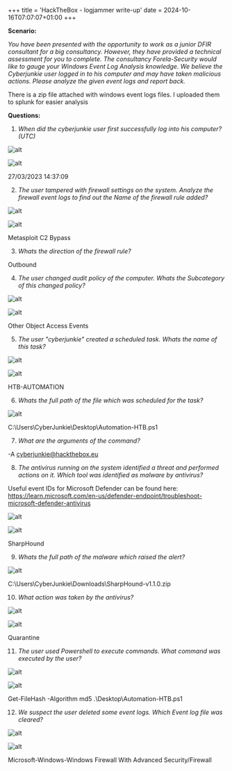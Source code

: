 +++
title = 'HackTheBox - logjammer write-up'
date = 2024-10-16T07:07:07+01:00
+++

**Scenario:**

*You have been presented with the opportunity to work as a junior DFIR consultant for a big consultancy. However, they have provided a technical assessment for you to complete. The consultancy Forela-Security would like to gauge your Windows Event Log Analysis knowledge. We believe the Cyberjunkie user logged in to his computer and may have taken malicious actions. Please analyze the given event logs and report back.*

There is a zip file attached with windows event logs files. I uploaded them to splunk for easier analysis

**Questions:**

1. *When did the cyberjunkie user first successfully log into his computer? (UTC)*

![alt](images/img1.png)

![alt](images/img2.png)

27/03/2023 14:37:09

2. *The user tampered with firewall settings on the system. Analyze the firewall event logs to find out the Name of the firewall rule added?*

![alt](images/img3.png)

![alt](images/img4.png)

Metasploit C2 Bypass

3. *Whats the direction of the firewall rule?*

Outbound

4. *The user changed audit policy of the computer. Whats the Subcategory of this changed policy?*

![alt](images/img5.png)

![alt](images/img6.png)

Other Object Access Events

5. *The user "cyberjunkie" created a scheduled task. Whats the name of this task?*

![alt](images/img7.png)

![alt](images/img8.png)

HTB-AUTOMATION

6. *Whats the full path of the file which was scheduled for the task?*

![alt](images/img9.png)

C:\Users\CyberJunkie\Desktop\Automation-HTB.ps1

7. *What are the arguments of the command?*

-A cyberjunkie@hackthebox.eu

8. *The antivirus running on the system identified a threat and performed actions on it. Which tool was identified as malware by antivirus?*

Useful event IDs for Microsoft Defender can be found here: https://learn.microsoft.com/en-us/defender-endpoint/troubleshoot-microsoft-defender-antivirus

![alt](images/img10.png)

![alt](images/img11.png)

SharpHound

9. *Whats the full path of the malware which raised the alert?*

![alt](images/img12.png)

C:\Users\CyberJunkie\Downloads\SharpHound-v1.1.0.zip

10. *What action was taken by the antivirus?*

![alt](images/img13.png)

![alt](images/img14.png)

Quarantine

11. *The user used Powershell to execute commands. What command was executed by the user?*

![alt](images/img15.png)

![alt](images/img16.png)

Get-FileHash -Algorithm md5 .\Desktop\Automation-HTB.ps1

12. *We suspect the user deleted some event logs. Which Event log file was cleared?*

![alt](images/img17.png)

![alt](images/img18.png)

Microsoft-Windows-Windows Firewall With Advanced Security/Firewall
